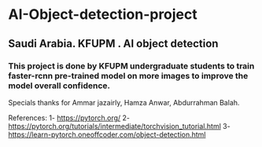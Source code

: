 # AI-Object-detection-project
## Saudi Arabia. KFUPM . AI object detection

### This project is done by KFUPM undergraduate students to train faster-rcnn pre-trained model on more images to improve the model overall confidence. 

Specials thanks for Ammar jazairly, Hamza Anwar, Abdurrahman Balah. 

References:
1- https://pytorch.org/
2- https://pytorch.org/tutorials/intermediate/torchvision_tutorial.html
3- https://learn-pytorch.oneoffcoder.com/object-detection.html
